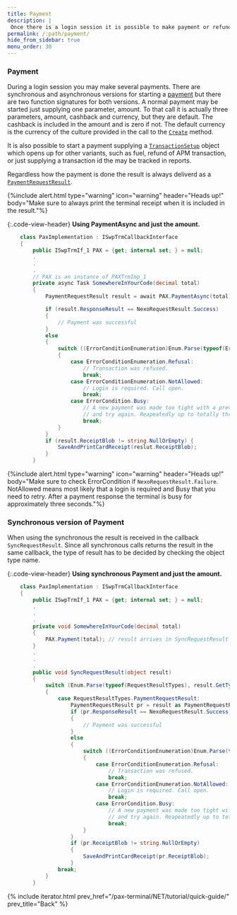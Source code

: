 ```yaml
---
title: Payment
description: |
 Once there is a login session it is possible to make payment or refund.
permalink: /:path/payment/
hide_from_sidebar: true
menu_order: 30
---
```


### Payment

During a login session you may make several payments. There are synchronous and asynchronous versions for starting a [payment][payment] but there are two function signatures for both versions. A normal payment may be started just supplying one parameter, amount. To that call it is actually three parameters, amount, cashback and currency, but they are default. The cashback is included in the amount and is zero if not. The default currency is the currency of the culture provided in the call to the [`Create`][create] method.

It is also possible to start a payment supplying a [`TransactionSetup`][transactionsetup] object which opens up for other variants, such as fuel, refund of APM transaction, or just supplying a transaction id the may be tracked in reports.

Regardless how the payment is done the result is always deliverd as a [`PaymentRequestResult`][paymentrequestresult].

{%include alert.html type="warning" icon="warning" header="Heads up!"
body="Make sure to always print the terminal receipt when it is included in the result."%}

{:.code-view-header}
**Using PaymentAsync and just the amount.**

```c#
    class PaxImplementation : ISwpTrmCallbackInterface
    {
        public ISwpTrmIf_1 PAX = {get; internal set; } = null;
        .
        .
        .
        // PAX is an instance of PAXTrmImp_1
        private async Task SomewhereInYourCode(decimal total)
        {
            PaymentRequestResult result = await PAX.PaymentAsync(total);

            if (result.ResponseResult == NexoRequestResult.Success) 
            {
                // Payment was successful 
            }
            else 
            {
                switch ((ErrorConditionEnumeration)Enum.Parse(typeof(ErrorConditionEnumeration), result.ErrorCondition)) 
                {
                    case ErrorConditionEnumeration.Refusal:
                        // Transaction was refused.
                        break;
                    case ErrorConditionEnumeration.NotAllowed:
                        // Login is required. Call open.
                        break;
                    case ErrorCondition.Busy:
                        // A new payment was made too tight with a previous. Wait awhile 
                        // and try again. Reapeatedly up to totally three seconds.
                        break;
                }
            }
            if (result.ReceiptBlob != string.NullOrEmpty) {
                SaveAndPrintCardReceipt(reslut.ReceiptBlob);
            }
        }
```

{%include alert.html type="warning" icon="warning" header="Heads up!" body="Make sure to check ErrorCondition if `NexoRequestResult.Failure`.
NotAllowed means most likely that a login is required and Busy that you need to retry. After a payment response the terminal is busy for approximately three seconds."%}

### Synchronous version of Payment

When using the synchronous the result is received in the callback `SyncRequestResult`. Since all synchronous calls returns the result in the same callback, the type of result has to be decided by checking the object type name.

{:.code-view-header}
**Using synchronous Payment and just the amount.**

```c#
    class PaxImplementation : ISwpTrmCallbackInterface
    {
        public ISwpTrmIf_1 PAX = {get; internal set; } = null;
        .
        .
        .
        private void SomewhereInYourCode(decimal total)
        {
            PAX.Payment(total); // result arrives in SyncRequestResult callback
        }
        .
        .
        .
        public void SyncRequestResult(object result)
        {
            switch (Enum.Parse(typeof(RequestResultTypes), result.GetType().Name))
            {
                case RequestResultTypes.PaymentRequestResult: 
                    PaymentRequestResult pr = result as PaymentRequestResult; 
                    if (pr.ResponseResult == NexoRequestResult.Success) 
                    {
                        // Payment was successful 
                    }
                    else 
                    {
                        switch ((ErrorConditionEnumeration)Enum.Parse(typeof(ErrorConditionEnumeration), pr.ErrorCondition)) 
                        {
                            case ErrorConditionEnumeration.Refusal:
                                // Transaction was refused.
                                break;
                            case ErrorConditionEnumeration.NotAllowed:
                                // Login is required. Call open.
                                break;
                            case ErrorCondition.Busy:
                                // A new payment was made too tight with a previous. Wait awhile 
                                // and try again. Reapeatedly up to totally three seconds.
                                break;
                        }
                    }
                    if (pr.ReceiptBlob != string.NullOrEmpty) 
                    {
                        SaveAndPrintCardReceipt(pr.ReceiptBlob);
                    }
                break;
            }
        }
```

{% include iterator.html prev_href="/pax-terminal/NET/tutorial/quick-guide/" prev_title="Back" %}

[payment]: /pax-terminal/NET/SwpTrmLib/Methods/essential/paymentasync
[transactionsetup]: /pax-terminal/NET/includes/transactionsetup
[paymentrequestresult]: /pax-terminal/NET/includes/paymentrequestresult
[create]: /pax-terminal/NET/SwpTrmLib/Methods/essential/create
